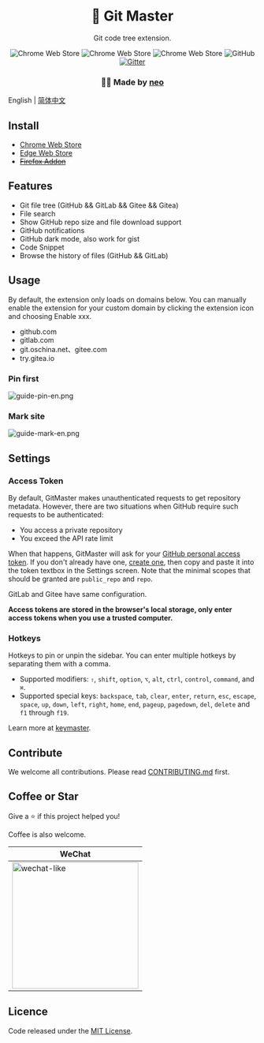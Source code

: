 <h1 align="center">🚀 Git Master</h1>
<p align="center">Git code tree extension.</p>
<p align="center">
<img alt="Chrome Web Store" src="https://img.shields.io/chrome-web-store/users/klmeolbcejnhefkapdchfhlhhjgobhmo">
<img alt="Chrome Web Store" src="https://img.shields.io/chrome-web-store/v/klmeolbcejnhefkapdchfhlhhjgobhmo">
<img alt="Chrome Web Store" src="https://img.shields.io/chrome-web-store/stars/klmeolbcejnhefkapdchfhlhhjgobhmo">
<img alt="GitHub" src="https://img.shields.io/github/license/ineo6/git-master">
<a href="https://gitter.im/ineo6/GitMaster?utm_source=badge&utm_medium=badge&utm_campaign=pr-badge"><img alt="Gitter" src="https://badges.gitter.im/ineo6/GitMaster.svg" /></a>
</p>
<h3 align="center">🙋‍♂️ Made by <a href="https://github.com/ineo6">neo</a></h3>

English | [简体中文](./README.zh-CN.md)

## Install

- [Chrome Web Store](https://chrome.google.com/webstore/detail/git-master/klmeolbcejnhefkapdchfhlhhjgobhmo)
- [Edge Web Store](https://microsoftedge.microsoft.com/addons/detail/pcpkfgepcjdmdfelbabogmgoadgmiocg)
- [~~Firefox Addon~~](https://addons.mozilla.org/zh-CN/firefox/addon/git-master/)

## Features

- Git file tree (GitHub && GitLab && Gitee && Gitea)
- File search
- Show GitHub repo size and file download support
- GitHub notifications
- GitHub dark mode, also work for gist
- Code Snippet
- Browse the history of files (GitHub && GitLab)

## Usage

By default, the extension only loads on domains below. You can manually enable the extension for your custom domain by clicking the extension icon and choosing Enable xxx.

- github.com
- gitlab.com
- git.oschina.net、gitee.com
- try.gitea.io

### Pin first

![guide-pin-en.png](https://i.loli.net/2021/01/05/JCAVEv1uqr4InPo.png)

### Mark site

![guide-mark-en.png](https://i.loli.net/2021/01/05/DeX82mFdBtnVHiG.png)

## Settings

### Access Token

By default, GitMaster makes unauthenticated requests to get repository metadata. However, there are two situations when GitHub require such requests to be authenticated:

- You access a private repository
- You exceed the API rate limit

When that happens, GitMaster will ask for your [GitHub personal access token](https://help.github.com/articles/creating-an-access-token-for-command-line-use). If you don't already have one, [create one](https://github.com/settings/tokens/new?scopes=repo&description=Git%20Master%20extension), then copy and paste it into the token textbox in the Settings screen. Note that the minimal scopes that should be granted are `public_repo` and `repo`.

GitLab and Gitee have same configuration.

**Access tokens are stored in the browser's local storage, only enter access tokens when you use a trusted computer.**

### Hotkeys

Hotkeys to pin or unpin the sidebar. You can enter multiple hotkeys by separating them with a comma.

- Supported modifiers: `⇧`, `shift`, `option`, `⌥`, `alt`, `ctrl`, `control`, `command`, and `⌘`.
- Supported special keys: `backspace`, `tab`, `clear`, `enter`, `return`, `esc`, `escape`, `space`, `up`, `down`, `left`, `right`, `home`, `end`, `pageup`, `pagedown`, `del`, `delete` and `f1` through `f19`.

Learn more at [keymaster](https://github.com/madrobby/keymaster#supported-keys).

## Contribute

We welcome all contributions. Please read [CONTRIBUTING.md](./CONTRIBUTING.md) first.

## Coffee or Star

Give a ⭐️ if this project helped you!

Coffee is also welcome.

| WeChat |
| --- |
| <img src="https://i.loli.net/2020/08/30/xX6vAM5bB7dgnLR.jpg" alt="wechat-like" width=256 height=256 />  |

## Licence

Code released under the [MIT License](LICENSE).
